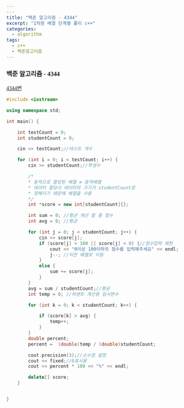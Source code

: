 ```yaml
---
---
title: "백준 알고리즘 - 4344"
excerpt: "1차원 배열 단계별 풀이 c++"
categories:
  - algorithm
tags:
  - c++
  - 백준알고리즘
---
```


<style>
@font-face { font-family: 'IBMPlexSansKR-Regular';
   src: url('https://cdn.jsdelivr.net/gh/projectnoonnu/noonfonts_20-07@1.0/IBMPlexSansKR-Regular.woff') format('woff'); font-weight: normal; font-style: normal; }
body, a, h3, h4,h1{
font-family: 'IBMPlexSansKR-Regular';
}
</style>

<h3>백준 알고리즘 - 4344</h3>

<a href="https://www.acmicpc.net/problem/4344">4344번</a>

```c++
#include <iostream>

using namespace std;

int main() {

	int testCount = 0;
	int studentCount = 0;

	cin >> testCount;//테스트 개수

	for (int i = 0; i < testCount; i++) {
		cin >> studentCount;//학생수

		/*
		* 동적으로 할당된 배열 ≠ 동적배열
		* 데이터 할당시 데이터의 크기가 studentCount로
		* 정해지기 때문에 배열을 사용
		*/
		int *score = new int[studentCount]{};

		int sum = 0; //평균 계산 할 총 점수
		int avg = 0; //평균

		for (int j = 0; j < studentCount; j++) {
			cin >> score[j];
			if (score[j] > 100 || score[j] < 0) {//점수입력 제한
				cout << "0이상 100이하의 점수를 입력해주세요" << endl;
				j--; //이전 배열로 이동
			}
			else {
				sum += score[j];
			}
		}
		avg = sum / studentCount;//평균
		int temp = 0; //퍼센트 계산용 임시변수

		for (int k = 0; k < studentCount; k++) {

			if (score[k] > avg) {
				temp++;
			}
		}
		double percent;
		percent =  (double)temp / (double)studentCount;

		cout.precision(3);//소수점 설정
		cout << fixed;//0표시용
		cout << percent * 100 << "%" << endl;

		delete[] score;
	}


}

```
